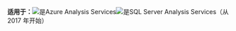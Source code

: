 **适用于：**![是](media/analysis-services-appliesto/yes.png)Azure Analysis Services![是](media/analysis-services-appliesto/yes.png)SQL Server Analysis Services（从 2017 年开始）